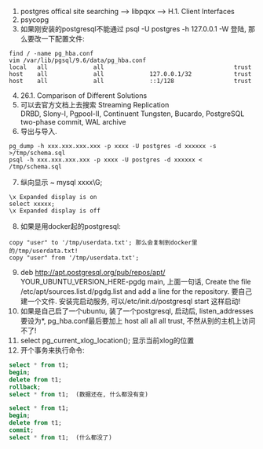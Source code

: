 1. postgres offical site searching --> libpqxx --> H.1. Client Interfaces  
2. psycopg  
3. 如果刚安装的postgresql不能通过 psql -U postgres -h 127.0.0.1 -W 登陆, 那么要改一下配置文件:
```
find / -name pg_hba.conf
vim /var/lib/pgsql/9.6/data/pg_hba.conf
local   all             all                                     trust
host    all             all             127.0.0.1/32            trust
host    all             all             ::1/128                 trust
```
4. 26.1. Comparison of Different Solutions  
5. 可以去官方文档上去搜索 Streaming Replication  
DRBD, Slony-I, Pgpool-II, Continuent Tungsten, Bucardo, PostgreSQL two-phase commit, WAL archive   
6. 导出与导入.
```
pg_dump -h xxx.xxx.xxx.xxx -p xxxx -U postgres -d xxxxxx -s >/tmp/schema.sql
psql -h xxx.xxx.xxx.xxx -p xxxx -U postgres -d xxxxxx < /tmp/schema.sql
```
7. 纵向显示 ~ mysql  xxxx\G;
```
\x Expanded display is on
select xxxxx;
\x Expanded display is off
```
8. 如果是用docker起的postgresql:
```
copy "user" to '/tmp/userdata.txt'; 那么会复制到docker里的/tmp/userdata.txt!  
copy "user" from '/tmp/userdata.txt';
```
9. deb http://apt.postgresql.org/pub/repos/apt/ YOUR_UBUNTU_VERSION_HERE-pgdg main, 上面一句话, Create the file /etc/apt/sources.list.d/pgdg.list and add a line for the repository. 要自己建一个文件. 安装完启动服务, 可以/etc/init.d/postgresql start 这样启动!  
10. 如果是自己启了一个ubuntu, 装了一个postgresql, 启动后, listen_addresses要设为*, pg_hba.conf最后要加上 host all all all trust, 不然从别的主机上访问不了!
11. select pg_current_xlog_location(); 显示当前xlog的位置  
12. 开个事务来执行命令:
```sql
select * from t1;
begin;
delete from t1;
rollback;
select * from t1;  (数据还在, 什么都没有变)
```
```sql
select * from t1;
begin;
delete from t1;
commit;
select * from t1;  (什么都没了)
```

